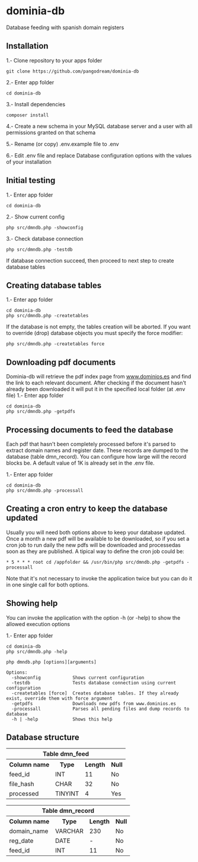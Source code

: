 # dominia-db
Database feeding with spanish domain registers

## Installation
1.- Clone repository to your apps folder

    git clone https://github.com/pangodream/dominia-db
2.- Enter app folder

    cd dominia-db
3.- Install dependencies

    composer install
    
4.- Create a new schema in your MySQL database server and a user with all permissions granted on that schema

5.- Rename (or copy) .env.example file to .env

6.- Edit .env file and replace Database configuration options with the values of your installation

## Initial testing
1.- Enter app folder

    cd dominia-db
    
2.- Show current config

    php src/dmndb.php -showconfig
    
3.- Check database connection

    php src/dmndb.php -testdb
    
If database connection succeed, then proceed to next step to create database tables

## Creating database tables
1.- Enter app folder

    cd dominia-db
    php src/dmndb.php -createtables
    
If the database is not empty, the tables creation will be aborted. If you want to override (drop) database objects you must specify the force modifier:

    php src/dmndb.php -createtables force
    
## Downloading pdf documents
Dominia-db will retrieve the pdf index page from www.dominios.es and find the link to each relevant document. After checking if the document hasn't already been downloaded it will put it in the specified local folder (at .env file)
1.- Enter app folder

    cd dominia-db
    php src/dmndb.php -getpdfs
    
## Processing documents to feed the database
Each pdf that hasn't been completely processed before it's parsed to extract domain names and register date. These records are dumped to the database (table dmn_record).
You can configure how large will the record blocks be. A default value of 1K is already set in the .env file.

1.- Enter app folder

    cd dominia-db
    php src/dmndb.php -processall
    
## Creating a cron entry to keep the database updated
Usually you will need both options above to keep your database updated. Once a month a new pdf will be available to be downloaded, so if you set a cron job to run daily the new pdfs will be downloaded and processedas soon as they are published.
A tipical way to define the cron job could be:
````
* 5 * * * root cd /appfolder && /usr/bin/php src/dmndb.php -getpdfs -processall
````
Note that it's not necessary to invoke the application twice but you can do it in one single call for both options.

## Showing help
You can invoke the application with the option -h (or -help) to show the allowed execution options

1.- Enter app folder

    cd dominia-db
    php src/dmndb.php -help
    
````
php dmndb.php [options][arguments]

Options:
  -showconfig            Shows current configuration
  -testdb                Tests database connection using current configuration
  -createtables [force]  Creates database tables. If they already exist, override them with force argument
  -getpdfs               Downloads new pdfs from www.dominios.es
  -processall            Parses all pending files and dump records to database
  -h | -help             Shows this help
````
      
## Database structure
<table>
   <tr><th colspan="4">Table dmn_feed</th></tr>
   <tr><th>Column name</th><th>Type</th><th>Length</th><th>Null</th></tr>
   <tr style="text-align: left;"><td>feed_id</td><td>INT</td><td>11</td><td>No</td></tr>
   <tr style="text-align: left;"><td>file_hash</td><td>CHAR</td><td>32</td><td>No</td></tr>
   <tr style="text-align: left;"><td>processed</td><td>TINYINT</td><td>4</td><td>Yes</td></tr>
</table>  
<table>
   <tr><th colspan="4">Table dmn_record</th></tr>
   <tr><th>Column name</th><th>Type</th><th>Length</th><th>Null</th></tr>
   <tr style="text-align: left;"><td>domain_name</td><td>VARCHAR</td><td>230</td><td>No</td></tr>
   <tr style="text-align: left;"><td>reg_date</td><td>DATE</td><td>-</td><td>No</td></tr>
   <tr style="text-align: left;"><td>feed_id</td><td>INT</td><td>11</td><td>No</td></tr>
</table>           
             
        
